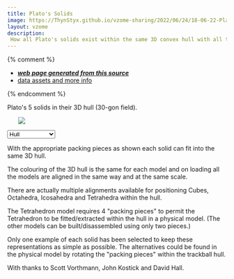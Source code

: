 ```yaml
---
title: Plato's Solids
image: https://ThynStyx.github.io/vzome-sharing/2022/06/24/18-06-22-Platonics-hull/Platonics-hull.png
layout: vzome
description: 
 How all Plato's solids exist within the same 3D convex hull with all their nodes lying on the same spherical surface.
---
```

{% comment %}
 - [***web page generated from this source***][post]
 - [data assets and more info][github]

[post]: <https://thynstyx.github.io/vzome-sharing/2022/01/25/Keplers-Kosmos-Revisited-Hull-Coloured-14-27-22.html>
[github]: <https://github.com/ThynStyx/vzome-sharing/tree/main/2022/01/25/14-27-22-Keplers-Kosmos-Revisited-Hull-Coloured/>
{% endcomment %}

Plato's 5 solids in their 3D hull (30-gon field). 

<vzome-viewer id="viewer" style="width: 85%; height: 60vh; margin: 5%"
    src="https://ThynStyx.github.io/vzome-sharing/2022/04/30/21-37-13-Platonics-hull/Platonics-hull.vZome" >
  <img id="image" src="https://ThynStyx.github.io/vzome-sharing/2022/04/30/21-37-13-Platonics-hull/Platonics-hull.png" />
</vzome-viewer>

<script>
document.querySelector("select").addEventListener("input", (e) => {
  console.log( e.target.value );
  document.querySelector("vzome-viewer").src = e.target.value;
})	
</script>

<select>
    <option value="https://ThynStyx.github.io/vzome-sharing/2022/04/30/22-59-09-Platonics-skeleton/Platonics-skeleton.vZome" >Skeleton</option>
    <option value="https://ThynStyx.github.io/vzome-sharing/2022/04/30/21-37-13-Platonics-hull/Platonics-hull.vZome" selected>Hull</option>  
    <option value="https://ThynStyx.github.io/vzome-sharing/2022/04/30/22-20-21-Platonics-Tetrahedron/Platonics-Tetrahedron.vZome" >Tetrahedron</option> 
    <option value="https://ThynStyx.github.io/vzome-sharing/2022/04/30/22-22-16-Platonics-Cube/Platonics-Cube.vZome" >Cube</option>
    <option value="https://ThynStyx.github.io/vzome-sharing/2022/04/30/22-16-13-Platonics-Octahedron/Platonics-Octahedron.vZome" >Octahedron</option>
    <option value="https://ThynStyx.github.io/vzome-sharing/2022/04/30/22-12-48-Platonics-Icosahedron/Platonics-Icosahedron.vZome" >Icosahedron</option>
    <option value="https://ThynStyx.github.io/vzome-sharing/2022/04/30/22-09-54-Platonics-Dodecahedron/Platonics-Dodecahedron.vZome" >Dodecahedron</option>
</select>

With the appropriate packing pieces as shown each solid can fit into the same 3D hull.

The colouring of the 3D hull is the same for each model and on loading all the models are aligned in the same way and at the same scale.

There are actually multiple alignments available for positioning Cubes, Octahedra, Icosahedra and Tetrahedra within the hull.

The Tetrahedron model requires 4 "packing pieces" to permit the Tetrahedron to be fitted/extracted within the hull in a physical model.
(The other models can be built/disassembled using only two pieces.)

Only one example of each solid has been selected to keep these representations as simple as possible.  The alternatives could be found in the physical model by rotating the "packing pieces" within the trackball hull.

With thanks to Scott Vorthmann, John Kostick and David Hall.
